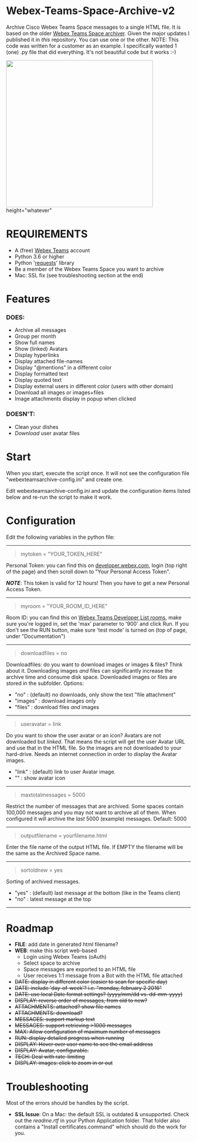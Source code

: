 # Webex-Teams-Space-Archive-v2
Archive Cisco Webex Teams Space messages to a single HTML file. It is based on the older [Webex Teams Space archiver](https://github.com/DJF3/Webex-Teams-Space-Archive). Given the major updates I published it in *this* repository. You can use one or the other. 
NOTE: This code was written for a customer as an example. I specifically wanted 1 (one) .py file that did everything. It's not beautiful code but it works :-)

<img src="https://raw.githubusercontent.com/DJF3/Webex-Teams-Space-Archive-v2/master/webexteams-archive-screenshot.jpg" width="400px">height="whatever"

# REQUIREMENTS
* A (free) [Webex Teams](https://www.webex.com/team-collaboration.html) account
* Python 3.6 or higher
* Python '[requests](http://docs.python-requests.org/en/master/user/install/#install)' library
* Be a member of the Webex Teams Space you want to archive
* Mac: SSL fix (see troubleshooting section at the end)


# Features
### DOES: 
* Archive all messages
* Group per month
* Show full names 
* Show (linked) Avatars
* Display hyperlinks
* Display attached file-names
* Display "@mentions" in a different color
* Display formatted text
* Display quoted text 
* Display external users in different color (users with other domain)
* Download all images or images+files 
* Image attachments display in popup when clicked

### DOESN'T: 

* Clean your dishes
* *Download* user avatar files
 


# Start

When you start, execute the script once. It will not see the configuration file "webexteamsarchive-config.ini" and create one. 

Edit webexteamsarchive-config.ini and update the configuration items listed below and re-run the script to make it work. 


# Configuration
Edit the following variables in the python file:

---
> mytoken = "YOUR_TOKEN_HERE"

Personal Token: you can find this on [developer.webex.com](https://developer.webex.com/docs/api/getting-started), login (top right of the page) and then scroll down to "Your Personal Access Token".

***NOTE***: This token is valid for 12 hours! Then you have to get a new Personal Access Token.

---
> myroom = "YOUR_ROOM_ID_HERE"

Room ID: you can find this on [Webex Teams Developer List rooms](https://developer.webex.com/endpoint-rooms-get.html), make sure you're logged in, set the 'max' parameter to '900' and click Run.
If you don't see the RUN button, make sure 'test mode' is turned on (top of page, under "Documentation")

---
> downloadfiles = no

Downloadfiles: do you want to download images or images & files? Think about it. Downloading images *and* files can significantly increase the archive time and consume disk space.  Downloaded images or files are stored in the subfolder. Options:
- "no"         : (default) no downloads, only show the text "file attachment"
- "images"  : download images only
- "files"       : download files *and* images

---
> useravatar = link

Do you want to show the user avatar or an icon? Avatars are not downloaded but *linked*. That means the script will get the user Avatar URL and use that in the HTML file. So the images are not downloaded to your hard-drive. Needs an internet connection in order to display the Avatar images. 
- "link"   : (default) link to user Avatar image.
- ""         : show avatar icon

---
> maxtotalmessages = 5000

Restrict the number of messages that are archived.  Some spaces contain 100,000 messages and you may not want to archive all of them. When configured it will archive the *last* 5000 (example) messages. 
Default: 5000

---
> outputfilename = yourfilename.html

Enter the file name of the output HTML file. If EMPTY the filename will be the same as the Archived Space name.

---
> sortoldnew = yes

Sorting of archived messages.
- "yes"   : (default) last message at the bottom (like in the Teams client)
- "no"     : latest message at the top

---


# Roadmap
* **FILE**: add date in generated html filename?
* **WEB**: make this script web-based
   * Login using Webex Teams (oAuth)
   * Select space to archive
   * Space messages are exported to an HTML file
   * User receives 1:1 message from a Bot with the HTML file attached
* ~~DATE: display in different color (easier to scan for specific day)~~
* ~~DATE: include 'day-of-week'? i.e. "monday, february 2 2016"~~
* ~~DATE: use local Date format settings? (yyyy/mm/dd vs. dd-mm-yyyy)~~
* ~~DISPLAY: reverse order of messages, from old to new?~~
* ~~ATTACHMENTS: attached? show file names~~
* ~~ATTACHMENTS: download?~~
* ~~MESSAGES: support markup text~~
* ~~MESSAGES: support retrieving >1000 messages~~
* ~~MAX: Allow configuration of maximum number of messages~~
* ~~RUN: display detailed progress when running~~
* ~~DISPLAY: Hover over user name to see the email address~~
* ~~DISPLAY: Avatar, configurable.~~
* ~~TECH: Deal with rate-limiting~~
* ~~DISPLAY: images: click to zoom in or out~~





# Troubleshooting
Most of the errors should be handles by the script. 
* **SSL Issue**: On a Mac: the default SSL is outdated & unsupported. Check out the *readme.rtf* in your Python Application folder. That folder also contains a "Install certificates.command" which should do the work for you. 





